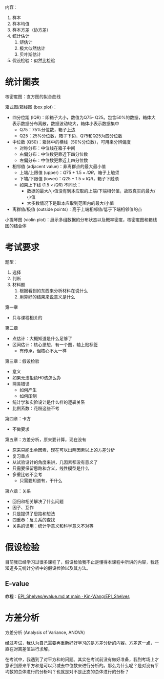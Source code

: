 内容：
1. 样本
2. 样本均值
3. 样本方差（协方差）
4. 统计估计
	1. 矩估计
	2. 极大似然估计
	3. 贝叶斯估计
5. 假设检验：似然比检验

#  统计图表

核密度图：直方图的拟合曲线

箱式图/箱线图 (box plot)：
- 四分位距 (IQR)：即箱子大小，数值为Q75- Q25。包含50%的数据，箱体大表示数据分布离散，数据波动较大，箱体小表示数据集中
	- Q75：75%分位数，箱子上边 
	- Q25：25%分位数，箱子下边，Q75和Q25为四分位数
- 中位数 (Q50)：箱体中的横线（50%分位数），可用来分辨偏度
	- 对称分布：中位线在箱子中间
	- 右偏分布：中位数更靠近下四分位数
	- 左偏分布：中位数更靠近上四分位数
- 相邻值 (adjacent value)：非离群点的最大最小值
	- 上端/上限值 (upper)：$Q75+1.5\times IQR$，箱子上触须
	- 下端/下限值 (lower)：$Q25-1.5\times IQR$，箱子下触须
	- 如果上下线 ($1.5\times IQR$) 不同长：
		- 数据的最大/小值没有到本应取的上端/下端相邻值，故取真实的最大/小值
		- 大多数情况下是取本应取到范围内的最大/小值
- 离群值/极值 (outside points)：高于上端相邻值/低于下端相邻值的点

小提琴图 (violin plot)：展示多组数据的分布状态以及概率密度，核密度图和箱线图的结合体

# 考试要求

题型：
1. 选择
2. 判断
3. 材料题
	1. 根据看到的东西来分析材料在说什么
	2. 用算好的结果来说意义是什么

第一章
- 只与课程相关的

第二章
- 点估计：大概知道是什么足够了
- 区间估计：核心思想，有一个图，轴上贴标签
	- 有传承，但核心不太一样

第三章：假设检验
- 意义
- 如果无法拒绝H0该怎么办
- 两类错误
	- 如何产生
	- 如何压制
- 统计学和实验设计是什么样的逻辑关系
- 比例系数：花粉这些不考

第四章：卡方
- 不做要求

第五章：方差分析，原来要计算，现在没有
- 原来只能出单因素，现在可以出两因素以上的方差分析
- 复习重点
- 从试验设计的角度来讲，几因素都没有意义了
- 只需要保留思路和含义，线性模型是什么
- 多重比较不会考
	- 只需要知道有，干什么

第六章：关系
- 回归和相关解决了什么问题
- 因子、互作
- 只是提供了思路和想法
- 四重奏：反关系的查找
- 关系的误用：统计学意义和科学意义不对等

# 假设检验

目前我已经学习过很多课程了，假设检验我不止是懂得本课程中所讲的内容，我还知道多元统计分析中的假设检验以及其方法。

## E-value

教程：[EPI_Shelves/evalue.md at main · Kin-Wang/EPI_Shelves](https://github.com/Kin-Wang/EPI_Shelves/blob/main/evalue.md)

# 方差分析

方差分析 (Analysis of Variance, ANOVA)

经过考试，我认为自己需要再重新好好学习的是方差分析的内容。方差这一点，一直在对离差值进行求解。

在考试中，我遇到了对平方和的问题。其实在考试前没有做好准备，我到考场上才意识到原来平方和是可以只减去中位数来进行分析的。那么为什么呢？是对没有平均数的总体进行的分析吗？也就是对不是正态的总体进行的分析？


